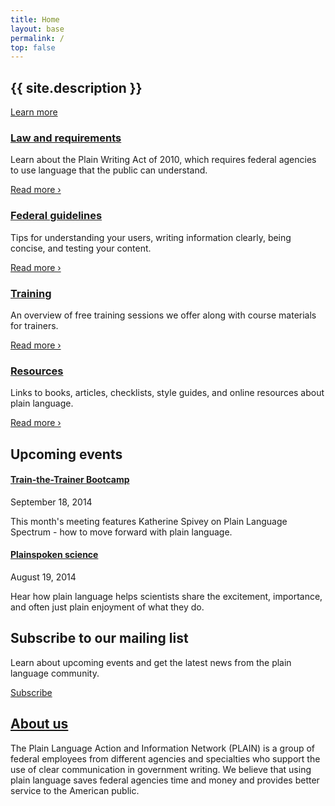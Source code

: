 ```yaml
---
title: Home
layout: base
permalink: /
top: false
---
```


<section class="usa-section home-hero bg-tan" markdown="0">
  <div class="usa-grid">
    <h1 class="mb4">{{ site.description }}</h1>
    <a class="usa-button usa-button-big usa-button-primary m0 no-print" href="{{ '/law/' | relative_url }}">Learn more</a>
  </div>
</section>

<section class="usa-section home-grid" markdown="0">
  <div class="usa-grid">
    <div class="usa-width-one-fourth mb4 md-pr3 lg-mb0 clearfix">
      <div class="icon-large"><i class="fa fa-gavel" aria-hidden="true"></i></div>
      <div class="overflow-hidden">
        <h3><a href="{{ '/law/' | relative_url }}">Law and requirements</a></h3>
        <p class="mt0">Learn about the Plain Writing Act of 2010, which requires federal agencies to use language that the public can understand.</p>
        <p class="no-print"><a href="{{ '/law/' | relative_url }}">Read more ›</a></p>
      </div>
    </div>
    <div class="usa-width-one-fourth mb4 md-pr3 lg-mb0 clearfix">
      <div class="icon-large"><i class="fa fa-check" aria-hidden="true"></i></div>
      <div class="overflow-hidden">
        <h3><a href="{{ '/guidelines/' | relative_url }}">Federal guidelines</a></h3>
        <p class="mt0">Tips for understanding your users, writing information clearly, being concise, and testing your content.</p>
        <p class="no-print"><a href="{{ '/guidelines/' | relative_url }}">Read more ›</a></p>
      </div>
    </div>
    <div class="usa-width-one-fourth mb4 md-pr3 md-mb0 clearfix">
      <div class="icon-large"><i class="fa fa-graduation-cap" aria-hidden="true"></i></div>
      <div class="overflow-hidden">
        <h3><a href="{{ '/training/' | relative_url }}">Training</a></h3>
        <p class="mt0">An overview of free training sessions we offer along with course materials for trainers.</p>
        <p class="no-print"><a href="{{ '/training/' | relative_url }}">Read more ›</a></p>
      </div>
    </div>
    <div class="usa-width-one-fourth mb4 md-pr3 md-mb0 clearfix">
      <div class="icon-large"><i class="fa fa-book" aria-hidden="true"></i></div>
      <div class="overflow-hidden">
        <h3><a href="{{ '/resources/' | relative_url }}">Resources</a></h3>
        <p class="mt0">Links to books, articles, checklists, style guides, and online resources about plain language.</p>
        <p class="no-print"><a href="{{ '/resources/' | relative_url }}">Read more ›</a></p>
      </div>
    </div>
  </div>
</section>

<section class="usa-section bg-tan home-law" markdown="0">
  <div class="usa-grid">
    <div class="usa-width-seven-twelfths mb4 md-mb0 sm-pr5">
      <h2 class="mt0 mb3"><i class="fa fa-calendar" aria-hidden="true"></i> Upcoming events</h2>
      <div class="usa-width-one-half pr3 mb4 md-mb0">
        <h4 class="m0 h3"><a href="#" class="text-decoration-none">Train-the-Trainer Bootcamp</a></h4>
        <p class="mt0 h5 caps sans-serif">September 18, 2014</p>
        <p class="mb0">This month's meeting features Katherine Spivey on Plain Language Spectrum - how to move forward with plain language.</p>
      </div>
      <div class="usa-width-one-half pr3 mb4 md-mb0">
        <h4 class="m0 h3"><a href="#" class="text-decoration-none">Plainspoken science</a></h4>
        <p class="mt0 h5 caps sans-serif">August 19, 2014</p>
        <p class="mb0">Hear how plain language helps scientists share the excitement, importance, and often just plain enjoyment of what they do.</p>
      </div>
    </div>
    <div class="usa-width-five-twelfths">
      <h2 class="mt0">Subscribe to our mailing list</h2>
      <p>Learn about upcoming events and get the latest news from the plain language community.</p>
      <a class="usa-button usa-button-primary m0 nowrap" href="https://www.digitalgov.gov/communities/plain-language-community-of-practice/">Subscribe</a>
    </div>
  </div>
</section>

<section class="usa-section home-events" markdown="0">
  <div class="usa-grid">
    <h2 class="mt0"><a href="{{ '/about/' | relative_url }}" class="text-decoration-none">About us</a></h2>
    <p class="usa-font-lead">The Plain Language Action and Information Network (PLAIN) is a group of federal employees from different agencies and specialties who support the use of clear communication in government writing. We believe that using plain language saves federal agencies time and money and provides better service to the American public.</p>
  </div>
</section>

